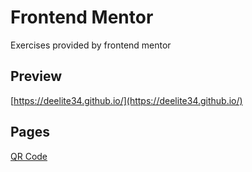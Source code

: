 # Frontend Mentor
Exercises provided by frontend mentor

## Preview
[https://deelite34.github.io/](https://deelite34.github.io/)

## Pages

[QR Code](qr_code)

